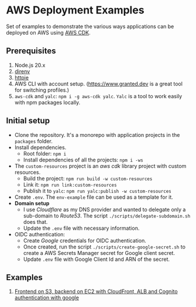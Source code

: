 # AWS Deployment Examples

Set of examples to demonstrate the various ways applications can be deployed on AWS using [AWS CDK](https://aws.amazon.com/cdk/).

## Prerequisites

1. Node.js 20.x
2. [direnv](https://direnv.net/)
3. [httpie](https://httpie.io/)
4. AWS CLI with account setup. (<https://www.granted.dev> is a great tool for switching profiles.)
5. `aws-cdk` and `yalc`: `npm i -g aws-cdk yalc`. `Yalc` is a tool to work easily with npm packages locally.

## Initial setup

* Clone the repository. It's a monorepo with application projects in the `packages` folder.
* Install dependencies.
  * Root folder: `npm i`
  * Install dependencies of all the projects: `npm i -ws`
* The `custom-resources` project is an *aws cdk* library project with custom resources.
  * Build the project: `npm run build -w custom-resources`
  * Link it: `npm run link:custom-resources`
  * Publish it to `yalc`: `npm run yalc:publish -w custom-resources`
* Create `.env`. The `env-example` file can be used as a template for it.
* **Domain setup**
  * I use *Cloudflare* as my DNS provider and wanted to delegate only a sub-domain to *Route53*. The script `./scripts/delegate-subdomain.sh` does that.
  * Update the `.env` file with necessary information.
* OIDC authentication:
  * Create *Google* credentials for OIDC authentication.
  * Once created, run the script `./scripts/create-google-secret.sh` to create a AWS Secrets Manager secret for Google client secret.
  * Update `.env` file with Google Client Id and ARN of the secret.

## Examples

1. [Frontend on S3, backend on EC2 with CloudFront, ALB and Cognito authentication with google](./docs/01-ec2.md)
